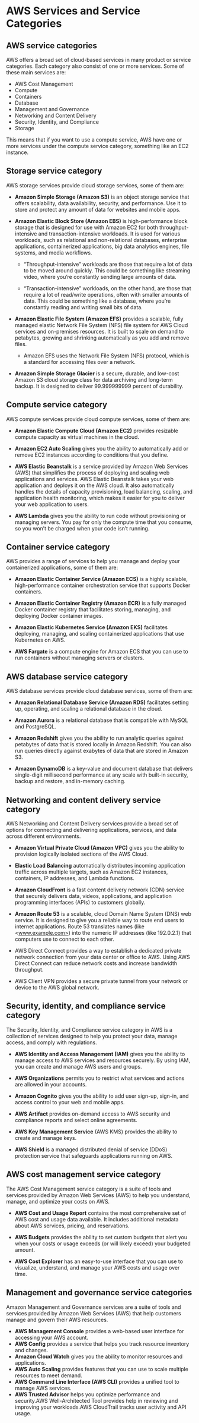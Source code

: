 # AWS Services and Service Categories

## AWS service categories

AWS offers a broad set of cloud-based services in many product or service categories. Each category also consist of one or more services. Some of these main services are:

- AWS Cost Management
- Compute
- Containers
- Database
- Management and Governance
- Networking and Content Delivery
- Security, Identity, and Compliance
- Storage

This means that if you want to use a compute service, AWS have one or more services under the compute service category, something like an EC2 instance.

## Storage service category

AWS storage services provide cloud storage services, some of them are:

- **Amazon Simple Storage (Amazon S3)** is an object storage service that offers scalability, data availability, security, and performance. Use it to store and protect any amount of data for websites and mobile apps.

- **Amazon Elastic Block Store (Amazon EBS)** is high-performance block storage that is designed for use with Amazon EC2 for both throughput-intensive and transaction-intensive workloads. It is used for various workloads, such as relational and non-relational databases, enterprise applications, containerized applications, big data analytics engines, file systems, and media workflows.
  - “Throughput-intensive” workloads are those that require a lot of data to be moved around quickly. This could be something like streaming video, where you’re constantly sending large amounts of data.

  - “Transaction-intensive” workloads, on the other hand, are those that require a lot of read/write operations, often with smaller amounts of data. This could be something like a database, where you’re constantly reading and writing small bits of data.

- **Amazon Elastic File System (Amazon EFS)** provides a scalable, fully managed elastic Network File System (NFS) file system for AWS Cloud services and on-premises resources. It is built to scale on demand to petabytes, growing and shrinking automatically as you add and remove files.
  - Amazon EFS uses the Network File System (NFS) protocol, which is a standard for accessing files over a network.

- **Amazon Simple Storage Glacier** is a secure, durable, and low-cost Amazon S3 cloud storage class for data archiving and long-term backup. It is designed to deliver 99.999999999 percent of durability.

## Compute service category

AWS compute services provide cloud compute services, some of them are:

- **Amazon Elastic Compute Cloud (Amazon EC2)** provides resizable compute capacity as virtual machines in the cloud.

- **Amazon EC2 Auto Scaling** gives you the ability to automatically add or remove EC2 instances according to conditions that you define.

- **AWS Elastic Beanstalk** is a service provided by Amazon Web Services (AWS) that simplifies the process of deploying and scaling web applications and services. AWS Elastic Beanstalk takes your web application and deploys it on the AWS cloud. It also automatically handles the details of capacity provisioning, load balancing, scaling, and application health monitoring, which makes it easier for you to deliver your web application to users.

- **AWS Lambda** gives you the ability to run code without provisioning or managing servers. You pay for only the compute time that you consume, so you won’t be charged when your code isn’t running.

## Container service category

AWS provides a range of services to help you manage and deploy your containerized applications, some of them are:

- **Amazon Elastic Container Service (Amazon ECS)** is a highly scalable, high-performance container orchestration service that supports Docker containers.

- **Amazon Elastic Container Registry (Amazon ECR)** is a fully managed Docker container registry that facilitates storing, managing, and deploying Docker container images.

- **Amazon Elastic Kubernetes Service (Amazon EKS)** facilitates deploying, managing, and scaling containerized applications that use Kubernetes on AWS.

- **AWS Fargate** is a compute engine for Amazon ECS that you can use to run containers without managing servers or clusters.

## AWS database service category

AWS database services provide cloud database services, some of them are:

- **Amazon Relational Database Service (Amazon RDS)** facilitates setting up, operating, and scaling a relational database in the cloud.

- **Amazon Aurora** is a relational database that is compatible with MySQL and PostgreSQL.

- **Amazon Redshift** gives you the ability to run analytic queries against petabytes of data that is stored locally in Amazon Redshift. You can also run queries directly against exabytes of data that are stored in Amazon S3.

- **Amazon DynamoDB** is a key-value and document database that delivers single-digit millisecond performance at any scale with built-in security, backup and restore, and in-memory caching.

## Networking and content delivery service category

AWS Networking and Content Delivery services provide a broad set of options for connecting and delivering applications, services, and data across different environments.

- **Amazon Virtual Private Cloud (Amazon VPC)** gives you the ability to provision logically isolated sections of the AWS Cloud.

- **Elastic Load Balancing** automatically distributes incoming application traffic across multiple targets, such as Amazon EC2 instances, containers, IP addresses, and Lambda functions.

- **Amazon CloudFront** is a fast content delivery network (CDN) service that securely delivers data, videos, applications, and application programming interfaces (APIs) to customers globally.

- **Amazon Route 53** is a scalable, cloud Domain Name System (DNS) web service. It is designed to give you a reliable way to route end users to internet applications. Route 53 translates names (like <www.example.com>) into the numeric IP addresses (like 192.0.2.1) that computers use to connect to each other.

- AWS Direct Connect provides a way to establish a dedicated private network
connection from your data center or office to AWS. Using AWS Direct Connect can reduce network costs and increase bandwidth throughput.

- AWS Client VPN provides a secure private tunnel from your network or device to the AWS global network.

## Security, identity, and compliance service category

The Security, Identity, and Compliance service category in AWS is a collection of services designed to help you protect your data, manage access, and comply with regulations.

- **AWS Identity and Access Management (IAM)** gives you the ability to manage access to AWS services and resources securely. By using IAM, you can create and manage AWS users and groups.

- **AWS Organizations** permits you to restrict what services and actions are allowed in your accounts.

- **Amazon Cognito** gives you the ability to add user sign-up, sign-in, and access control to your web and mobile apps.

- **AWS Artifact** provides on-demand access to AWS security and compliance reports and select online agreements.

- **AWS Key Management Service** (AWS KMS) provides the ability to create and manage keys.

- **AWS Shield** is a managed distributed denial of service (DDoS) protection service that safeguards applications running on AWS.

## AWS cost management service category

The AWS Cost Management service category is a suite of tools and services provided by Amazon Web Services (AWS) to help you understand, manage, and optimize your costs on AWS.

- **AWS Cost and Usage Report** contains the most comprehensive set of AWS cost and usage data available. It includes additional metadata about AWS services, pricing, and reservations.

- **AWS Budgets** provides the ability to set custom budgets that alert you when your costs or usage exceeds (or will likely exceed) your budgeted amount.

- **AWS Cost Explorer** has an easy-to-use interface that you can use to visualize, understand, and manage your AWS costs and usage over time.

## Management and governance service categories

Amazon Management and Governance services are a suite of tools and services provided by Amazon Web Services (AWS) that help customers manage and govern their AWS resources.

- **AWS Management Console** provides a web-based user interface for accessing your AWS account.
- **AWS Config** provides a service that helps you track resource inventory and changes.
- **Amazon Cloud Watch** gives you the ability to monitor resources and applications.
- **AWS Auto Scaling** provides features that you can use to scale multiple resources to meet demand.
- **AWS Command Line Interface (AWS CLI)** provides a unified tool to manage AWS services.
- **AWS Trusted Advisor** helps you optimize performance and security.AWS Well-Architected Tool provides help in reviewing and improving your workloads.AWS CloudTrail tracks user activity and API usage.
